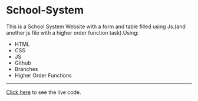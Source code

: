 # School-System

This is a School System Website with a form and table filled using Js.(and another js file with a higher order function task).Using:

- HTML
- CSS
- JS
- Github
- Branches
- Higher Order Functions

---

[Click here](https://hamzeh-dawahreh.github.io/School-System) to see the live code.

